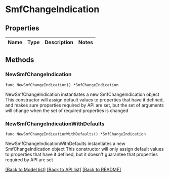 # SmfChangeIndication

## Properties

Name | Type | Description | Notes
------------ | ------------- | ------------- | -------------

## Methods

### NewSmfChangeIndication

`func NewSmfChangeIndication() *SmfChangeIndication`

NewSmfChangeIndication instantiates a new SmfChangeIndication object
This constructor will assign default values to properties that have it defined,
and makes sure properties required by API are set, but the set of arguments
will change when the set of required properties is changed

### NewSmfChangeIndicationWithDefaults

`func NewSmfChangeIndicationWithDefaults() *SmfChangeIndication`

NewSmfChangeIndicationWithDefaults instantiates a new SmfChangeIndication object
This constructor will only assign default values to properties that have it defined,
but it doesn't guarantee that properties required by API are set


[[Back to Model list]](../README.md#documentation-for-models) [[Back to API list]](../README.md#documentation-for-api-endpoints) [[Back to README]](../README.md)


